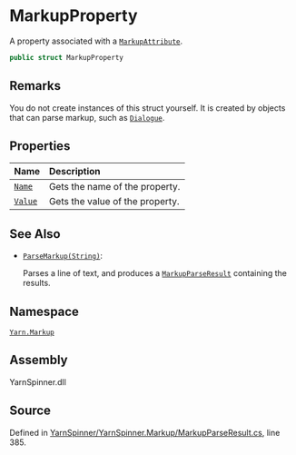 # MarkupProperty

A property associated with a [`MarkupAttribute`](../markupattribute/).

```csharp
public struct MarkupProperty
```

## Remarks

You do not create instances of this struct yourself. It is created by objects that can parse markup, such as [`Dialogue`](../../yarn/dialogue/).

## Properties

| Name | Description |
| :--- | :--- |
| [`Name`](markupproperty.name.md) | Gets the name of the property. |
| [`Value`](markupproperty.value.md) | Gets the value of the property. |

## See Also

* [`ParseMarkup(String)`](../../yarn/dialogue/dialogue.parsemarkup-system.string.md): 

  Parses a line of text, and produces a [`MarkupParseResult`](../markupparseresult/) containing the results.

## Namespace

[`Yarn.Markup`](../)

## Assembly

YarnSpinner.dll

## Source

Defined in [YarnSpinner/YarnSpinner.Markup/MarkupParseResult.cs](https://github.com/YarnSpinnerTool/YarnSpinner//blob/develop/YarnSpinner/YarnSpinner.Markup/MarkupParseResult.cs#L385), line 385.

